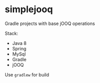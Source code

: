 # simplejooq
Gradle projects with base jOOQ operations

Stack:
* Java 8
* Spring
* MySql
* Gradle
* jOOQ
 
Use ```gradlew``` for build
